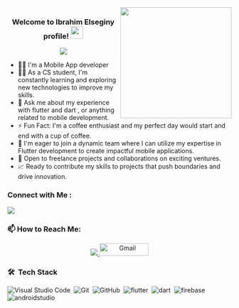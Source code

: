 
<img width="250" align="right" src="https://c.tenor.com/_DOBjnGspYAAAAAM/code-coding.gif">

<h3 align="center">
  Welcome to Ibrahim Elseginy profile!
  <img src="https://media.giphy.com/media/hvRJCLFzcasrR4ia7z/giphy.gif" width="28">
</h3>

<!-- Typing SVG by DenverCoder1 - https://github.com/DenverCoder1/readme-typing-svg -->
<p align="center">
  <a href="https://github.com/DenverCoder1/readme-typing-svg"><img src="https://readme-typing-svg.herokuapp.com/?lines=Mobile%20App%20developer;Always%20learning%20new%20things&font=Fira%20Code&center=true&width=440&height=45&color=f75c7e&vCenter=true&size=22"></a>
</p> 


- 👨‍💻 I'm a Mobile App developer  
- 👨‍💻 As a CS student, I'm constantly learning and exploring
  new technologies to improve my skills.
- 💬 Ask me about my experience with flutter and dart , or anything related to mobile development.
- ⚡ Fun Fact: I'm a coffee enthusiast and my perfect day would start and end with a cup of coffee.
- 🚀 I'm eager to join a dynamic team where I can utilize my expertise in Flutter development to create impactful mobile applications.
- 💼 Open to freelance projects and collaborations on exciting ventures.
- 📈 Ready to contribute my skills to projects that push boundaries and drive innovation.


### Connect with Me :

<a href="https://linkedin.com/in/IbrahimElseginy" target="_blank"><img src="https://img.shields.io/badge/-Ibrahim%20Elseginy-0077B5?style=for-the-badge&logo=Linkedin&logoColor=white"/></a>
### 📫 How to Reach Me: 
<div align="center">
    <a href="https://linkedin.com/in/IbrahimElseginy" target="_blank">
        <img src="https://img.shields.io/badge/LinkedIn-0077B5?style=for-the-badge&logo=linkedin&logoColor=white" > </a>
    <a href="mailto:ibrahimelseginy020@gmail.com">
        <img src="https://img.shields.io/badge/Gmail-red?style=flat-square&logo=gmail&logoColor=white" alt="Gmail" style="height: 28px; width: 110px;"> </a>
</div>



### 🛠 &nbsp;Tech Stack
![Visual Studio Code](https://img.shields.io/badge/-Visual%20Studio%20Code-05122A?style=flat&logo=visual-studio-code&logoColor=007ACC)&nbsp;
![Git](https://img.shields.io/badge/-Git-05122A?style=flat&logo=git)&nbsp;
![GitHub](https://img.shields.io/badge/-GitHub-05122A?style=flat&logo=github)&nbsp;
![flutter](https://img.shields.io/badge/-flutter%20-05122A?style=flat&logo=flutter)&nbsp;
![dart](https://img.shields.io/badge/-dart%20-05122A?style=flat&logo=dart)&nbsp;
![firebase](https://img.shields.io/badge/-firebase%20-05122A?style=flat&logo=firebase)&nbsp;
![androidstudio](https://img.shields.io/badge/-androidstudio%20-05122A?style=flat&logo=androidstudio)&nbsp;

